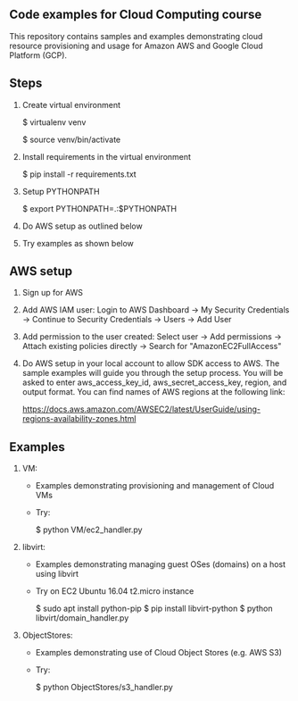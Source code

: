 Code examples for Cloud Computing course
-----------------------------------------

This repository contains samples and examples demonstrating cloud resource provisioning and usage
for Amazon AWS and Google Cloud Platform (GCP).

Steps
------

1) Create virtual environment

   $ virtualenv venv

   $ source venv/bin/activate

2) Install requirements in the virtual environment

   $ pip install -r requirements.txt

3) Setup PYTHONPATH

   $ export PYTHONPATH=.:$PYTHONPATH

4) Do AWS setup as outlined below

5) Try examples as shown below


AWS setup
-----------

1) Sign up for AWS

2) Add AWS IAM user:
   Login to AWS Dashboard -> My Security Credentials -> Continue to Security Credentials -> Users -> Add User

3) Add permission to the user created:
   Select user -> Add permissions -> Attach existing policies directly -> Search for "AmazonEC2FullAccess"

4) Do AWS setup in your local account to allow SDK access to AWS.
   The sample examples will guide you through the setup process. You will be asked to enter
   aws_access_key_id, aws_secret_access_key, region, and output format.
   You can find names of AWS regions at the following link:

   https://docs.aws.amazon.com/AWSEC2/latest/UserGuide/using-regions-availability-zones.html


Examples
---------
1) VM: 
   - Examples demonstrating provisioning and management of Cloud VMs
   - Try:

     $ python VM/ec2_handler.py

2) libvirt:
   - Examples demonstrating managing guest OSes (domains) on a host using libvirt
   - Try on EC2 Ubuntu 16.04 t2.micro instance

     $ sudo apt install python-pip
     $ pip install libvirt-python
     $ python libvirt/domain_handler.py

3) ObjectStores:
   - Examples demonstrating use of Cloud Object Stores (e.g. AWS S3)
   - Try:

     $ python ObjectStores/s3_handler.py